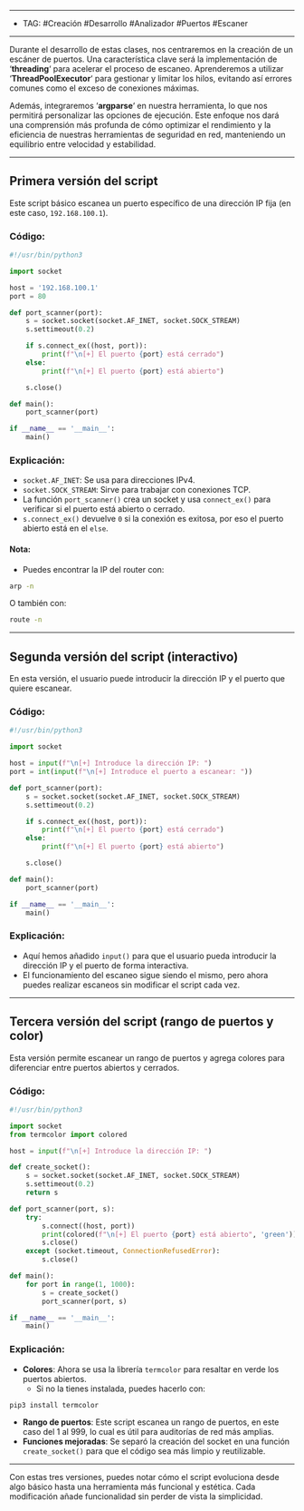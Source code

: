 
---
- TAG: #Creación #Desarrollo #Analizador #Puertos #Escaner
----
Durante el desarrollo de estas clases, nos centraremos en la creación de un escáner de puertos. Una característica clave será la implementación de ‘**threading**‘ para acelerar el proceso de escaneo. Aprenderemos a utilizar ‘**ThreadPoolExecutor**‘ para gestionar y limitar los hilos, evitando así errores comunes como el exceso de conexiones máximas.

Además, integraremos ‘**argparse**‘ en nuestra herramienta, lo que nos permitirá personalizar las opciones de ejecución. Este enfoque nos dará una comprensión más profunda de cómo optimizar el rendimiento y la eficiencia de nuestras herramientas de seguridad en red, manteniendo un equilibrio entre velocidad y estabilidad.

---
## Primera versión del script

Este script básico escanea un puerto específico de una dirección IP fija (en este caso, `192.168.100.1`).

### Código:

```python
#!/usr/bin/python3

import socket 

host = '192.168.100.1'
port = 80

def port_scanner(port):
	s = socket.socket(socket.AF_INET, socket.SOCK_STREAM)
	s.settimeout(0.2)

	if s.connect_ex((host, port)):
		print(f"\n[+] El puerto {port} está cerrado")
	else:
		print(f"\n[+] El puerto {port} está abierto")

	s.close()

def main():
	port_scanner(port)

if __name__ == '__main__':
	main()
```

### Explicación:

- `socket.AF_INET`: Se usa para direcciones IPv4.
- `socket.SOCK_STREAM`: Sirve para trabajar con conexiones TCP.
- La función `port_scanner()` crea un socket y usa `connect_ex()` para verificar si el puerto está abierto o cerrado.
- `s.connect_ex()` devuelve `0` si la conexión es exitosa, por eso el puerto abierto está en el `else`.

#### Nota:
- Puedes encontrar la IP del router con:
```bash
arp -n
```
  O también con:
```bash
route -n
```

---

## Segunda versión del script (interactivo)

En esta versión, el usuario puede introducir la dirección IP y el puerto que quiere escanear.

### Código:

```python
#!/usr/bin/python3

import socket 

host = input(f"\n[+] Introduce la dirección IP: ")
port = int(input(f"\n[+] Introduce el puerto a escanear: "))

def port_scanner(port):
	s = socket.socket(socket.AF_INET, socket.SOCK_STREAM)
	s.settimeout(0.2)

	if s.connect_ex((host, port)):
		print(f"\n[+] El puerto {port} está cerrado")
	else:
		print(f"\n[+] El puerto {port} está abierto")

	s.close()

def main():
	port_scanner(port)

if __name__ == '__main__':
	main()
```

### Explicación:

- Aquí hemos añadido `input()` para que el usuario pueda introducir la dirección IP y el puerto de forma interactiva.
- El funcionamiento del escaneo sigue siendo el mismo, pero ahora puedes realizar escaneos sin modificar el script cada vez.

---

## Tercera versión del script (rango de puertos y color)

Esta versión permite escanear un rango de puertos y agrega colores para diferenciar entre puertos abiertos y cerrados.

### Código:

```python
#!/usr/bin/python3

import socket 
from termcolor import colored

host = input(f"\n[+] Introduce la dirección IP: ")

def create_socket():
	s = socket.socket(socket.AF_INET, socket.SOCK_STREAM)
	s.settimeout(0.2)
	return s

def port_scanner(port, s):
	try: 
		s.connect((host, port))
		print(colored(f"\n[+] El puerto {port} está abierto", 'green'))
		s.close()
	except (socket.timeout, ConnectionRefusedError):
		s.close()

def main():
	for port in range(1, 1000):
		s = create_socket()
		port_scanner(port, s)

if __name__ == '__main__':
	main()
```

### Explicación:

- **Colores**: Ahora se usa la librería `termcolor` para resaltar en verde los puertos abiertos.
  - Si no la tienes instalada, puedes hacerlo con:
```bash
pip3 install termcolor
```
- **Rango de puertos**: Este script escanea un rango de puertos, en este caso del 1 al 999, lo cual es útil para auditorías de red más amplias.
- **Funciones mejoradas**: Se separó la creación del socket en una función `create_socket()` para que el código sea más limpio y reutilizable.

---

Con estas tres versiones, puedes notar cómo el script evoluciona desde algo básico hasta una herramienta más funcional y estética. Cada modificación añade funcionalidad sin perder de vista la simplicidad.

